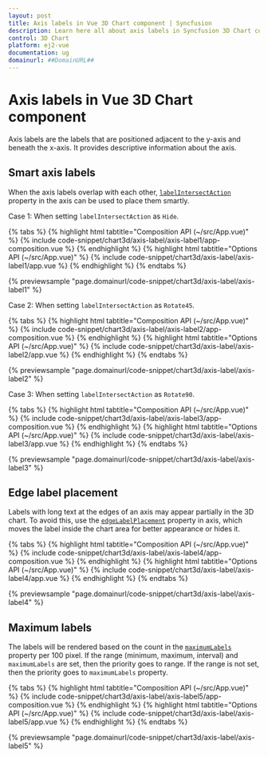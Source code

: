 ```yaml
---
layout: post
title: Axis labels in Vue 3D Chart component | Syncfusion
description: Learn here all about axis labels in Syncfusion 3D Chart component of Syncfusion Essential JS 2 and more.
control: 3D Chart
platform: ej2-vue
documentation: ug
domainurl: ##DomainURL##
---
```


# Axis labels in Vue 3D Chart component

Axis labels are the labels that are positioned adjacent to the y-axis and beneath the x-axis. It provides descriptive information about the axis.

## Smart axis labels

When the axis labels overlap with each other, [`labelIntersectAction`](https://ej2.syncfusion.com/vue/documentation/api/chart3d/axis3D/#labelintersectaction) property in the axis can be used to place them smartly.

Case 1: When setting `labelIntersectAction` as `Hide`.

{% tabs %}
{% highlight html tabtitle="Composition API (~/src/App.vue)" %}
{% include code-snippet/chart3d/axis-label/axis-label1/app-composition.vue %}
{% endhighlight %}
{% highlight html tabtitle="Options API (~/src/App.vue)" %}
{% include code-snippet/chart3d/axis-label/axis-label1/app.vue %}
{% endhighlight %}
{% endtabs %}
        
{% previewsample "page.domainurl/code-snippet/chart3d/axis-label/axis-label1" %}

Case 2: When setting `labelIntersectAction` as `Rotate45`.

{% tabs %}
{% highlight html tabtitle="Composition API (~/src/App.vue)" %}
{% include code-snippet/chart3d/axis-label/axis-label2/app-composition.vue %}
{% endhighlight %}
{% highlight html tabtitle="Options API (~/src/App.vue)" %}
{% include code-snippet/chart3d/axis-label/axis-label2/app.vue %}
{% endhighlight %}
{% endtabs %}
        
{% previewsample "page.domainurl/code-snippet/chart3d/axis-label/axis-label2" %}

Case 3: When setting `labelIntersectAction` as `Rotate90`.

{% tabs %}
{% highlight html tabtitle="Composition API (~/src/App.vue)" %}
{% include code-snippet/chart3d/axis-label/axis-label3/app-composition.vue %}
{% endhighlight %}
{% highlight html tabtitle="Options API (~/src/App.vue)" %}
{% include code-snippet/chart3d/axis-label/axis-label3/app.vue %}
{% endhighlight %}
{% endtabs %}
        
{% previewsample "page.domainurl/code-snippet/chart3d/axis-label/axis-label3" %}

## Edge label placement

Labels with long text at the edges of an axis may appear partially in the 3D chart. To avoid this,
use the [`edgeLabelPlacement`](https://ej2.syncfusion.com/vue/documentation/api/chart3d/axis3D/#edgelabelplacement) property in axis, which moves the label inside the chart area for better appearance or hides it.

{% tabs %}
{% highlight html tabtitle="Composition API (~/src/App.vue)" %}
{% include code-snippet/chart3d/axis-label/axis-label4/app-composition.vue %}
{% endhighlight %}
{% highlight html tabtitle="Options API (~/src/App.vue)" %}
{% include code-snippet/chart3d/axis-label/axis-label4/app.vue %}
{% endhighlight %}
{% endtabs %}
        
{% previewsample "page.domainurl/code-snippet/chart3d/axis-label/axis-label4" %}

## Maximum labels

The labels will be rendered based on the count in the [`maximumLabels`](https://ej2.syncfusion.com/vue/documentation/api/chart3d/axis3D/#maximumlabels) property per 100 pixel. If the range (minimum, maximum, interval) and `maximumLabels` are set, then the priority goes to range. If the range is not set, then the priority goes to `maximumLabels` property.

{% tabs %}
{% highlight html tabtitle="Composition API (~/src/App.vue)" %}
{% include code-snippet/chart3d/axis-label/axis-label5/app-composition.vue %}
{% endhighlight %}
{% highlight html tabtitle="Options API (~/src/App.vue)" %}
{% include code-snippet/chart3d/axis-label/axis-label5/app.vue %}
{% endhighlight %}
{% endtabs %}
        
{% previewsample "page.domainurl/code-snippet/chart3d/axis-label/axis-label5" %}